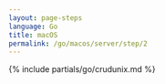 ```yaml
---
layout: page-steps
language: Go
title: macOS
permalink: /go/macos/server/step/2
---
```


{% include partials/go/crudunix.md %}
